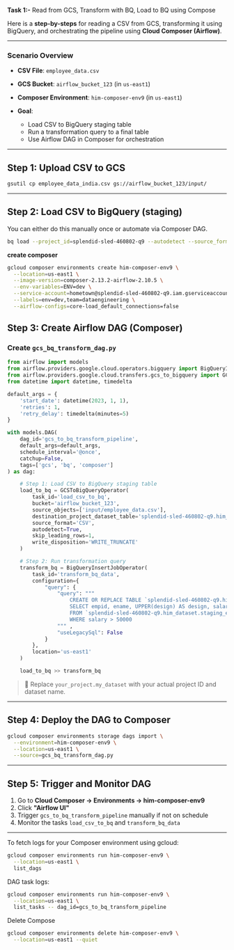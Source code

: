 **Task 1:-** Read from GCS, Transform with BQ, Load to BQ using Compose

Here is a **step-by-steps** for reading a CSV from GCS, transforming it using BigQuery, and orchestrating the pipeline using **Cloud Composer (Airflow)**.

---

### Scenario Overview

* **CSV File**: `employee_data.csv`
* **GCS Bucket**: `airflow_bucket_123` (in `us-east1`)
* **Composer Environment**: `him-composer-env9` (in `us-east1`)
* **Goal**:

  * Load CSV to BigQuery staging table
  * Run a transformation query to a final table
  * Use Airflow DAG in Composer for orchestration

---

## Step 1: Upload CSV to GCS

```bash
gsutil cp employee_data_india.csv gs://airflow_bucket_123/input/
```

---

## Step 2: Load CSV to BigQuery (staging)

You can either do this manually once or automate via Composer DAG.

```bash
bq load --project_id=splendid-sled-460802-q9 --autodetect --source_format=CSV splendid-sled-460802-q9:him_dataset.staging_employees gs://airflow_bucket_123/input/employee_data.csv
```

**create composer**  
```bash
gcloud composer environments create him-composer-env9 \
  --location=us-east1 \
  --image-version=composer-2.13.2-airflow-2.10.5 \
  --env-variables=ENV=dev \
  --service-account=hometown@splendid-sled-460802-q9.iam.gserviceaccount.com \
  --labels=env=dev,team=dataengineering \
  --airflow-configs=core-load_default_connections=false

```

## Step 3: Create Airflow DAG (Composer)

### Create `gcs_bq_transform_dag.py`

```python
from airflow import models
from airflow.providers.google.cloud.operators.bigquery import BigQueryInsertJobOperator
from airflow.providers.google.cloud.transfers.gcs_to_bigquery import GCSToBigQueryOperator
from datetime import datetime, timedelta

default_args = {
    'start_date': datetime(2023, 1, 1),
    'retries': 1,
    'retry_delay': timedelta(minutes=5)
}

with models.DAG(
    dag_id='gcs_to_bq_transform_pipeline',
    default_args=default_args,
    schedule_interval='@once',
    catchup=False,
    tags=['gcs', 'bq', 'composer']
) as dag:

    # Step 1: Load CSV to BigQuery staging table
    load_to_bq = GCSToBigQueryOperator(
        task_id='load_csv_to_bq',
        bucket='airflow_bucket_123',
        source_objects=['input/employee_data.csv'],
        destination_project_dataset_table='splendid-sled-460802-q9.him_dataset.staging_employees',
        source_format='CSV',
        autodetect=True,
        skip_leading_rows=1,
        write_disposition='WRITE_TRUNCATE'
    )

    # Step 2: Run transformation query
    transform_bq = BigQueryInsertJobOperator(
        task_id='transform_bq_data',
        configuration={
            "query": {
                "query": """
                    CREATE OR REPLACE TABLE `splendid-sled-460802-q9.him_dataset.final_employees` AS
                    SELECT empid, ename, UPPER(design) AS design, salary, city, state
                    FROM `splendid-sled-460802-q9.him_dataset.staging_employees`
                    WHERE salary > 50000
                """ ,
                "useLegacySql": False
            }
        },
        location='us-east1'
    )

    load_to_bq >> transform_bq

```

> 🔄 Replace `your_project.my_dataset` with your actual project ID and dataset name.

---

## Step 4: Deploy the DAG to Composer

```bash
gcloud composer environments storage dags import \
  --environment=him-composer-env9 \
  --location=us-east1 \
  --source=gcs_bq_transform_dag.py
```

---

## Step 5: Trigger and Monitor DAG

1. Go to **Cloud Composer → Environments → him-composer-env9**
2. Click **"Airflow UI"**
3. Trigger `gcs_to_bq_transform_pipeline` manually if not on schedule
4. Monitor the tasks `load_csv_to_bq` and `transform_bq_data`

---

To fetch logs for your Composer environment using gcloud:
```bash
gcloud composer environments run him-composer-env9 \
  --location=us-east1 \
  list_dags
```
DAG task logs:
```bash
gcloud composer environments run him-composer-env9 \
  --location=us-east1 \
  list_tasks -- dag_id=gcs_to_bq_transform_pipeline
```
Delete Compose
```bash
gcloud composer environments delete him-composer-env9 \
  --location=us-east1 --quiet
```


